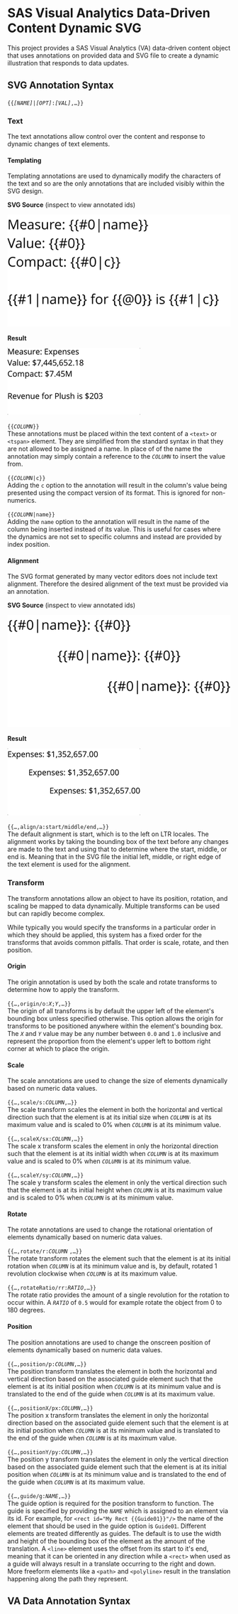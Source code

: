 # SAS Visual Analytics Data-Driven Content Dynamic SVG

This project provides a SAS Visual Analytics (VA) data-driven content object that uses annotations on provided data and SVG file to create a dynamic illustration that responds to data updates.

## SVG Annotation Syntax

`{{`_`[NAME]`_`|`_`[OPT]`_`:`_`[VAL]`_`,…}}`

### Text

The text annotations allow control over the content and response to dynamic changes of text elements.

#### **Templating**

Templating annotations are used to dynamically modify the characters of the text and so are the only annotations that are included visibly within the SVG design.

__SVG Source__ (inspect to view annotated ids)

![Source SVG](doc/text-templating.svg)

__Result__

![Result](doc/text-templating.gif)

`{{`_`COLUMN`_`}}` <br/>
These annotations must be placed within the text content of a `<text>` or `<tspan>` element. They are simplified from the standard syntax in that they are not allowed to be assigned a name. In place of of the name the annotation may simply contain a reference to the _`COLUMN`_ to insert the value from.

`{{`_`COLUMN`_`|c}}` <br/>
Adding the `c` option to the annotation will result in the column's value being presented using the compact version of its format. This is ignored for non-numerics.

`{{`_`COLUMN`_`|name}}` <br/>
Adding the `name` option to the annotation will result in the name of the column being inserted instead of its value. This is useful for cases where the dynamics are not set to specific columns and instead are provided by index position.

#### **Alignment**

The SVG format generated by many vector editors does not include text alignment. Therefore the desired alignment of the text must be provided via an annotation.

__SVG Source__ (inspect to view annotated ids)

![Source SVG](doc/text-alignment.svg)

__Result__

![Result](doc/text-alignment.gif)

`{{…,align/a:start/middle/end,…}}`<br/>
The default alignment is start, which is to the left on LTR locales. The alignment works by taking the bounding box of the text before any changes are made to the text and using that to determine where the start, middle, or end is. Meaning that in the SVG file the initial left, middle, or right edge of the text element is used for the alignment.

### Transform

The transform annotations allow an object to have its position, rotation, and scaling be mapped to data dynamically. Multiple transforms can be used but can rapidly become complex.

While typically you would specify the transforms in a particular order in which they should be applied, this system has a fixed order for the transforms that avoids common pitfalls. That order is scale, rotate, and then position.

#### **Origin**

The origin annotation is used by both the scale and rotate transforms to determine how to apply the transform.

`{{…,origin/o:`_`X`_`;`_`Y`_`,…}}`<br/>
The origin of all transforms is by default the upper left of the element's bounding box unless specified otherwise. This option allows the origin for transforms to be positioned anywhere within the element's bounding box. The _`X`_ and _`Y`_ value may be any number between `0.0` and `1.0` inclusive and represent the proportion from the element's upper left to bottom right corner at which to place the origin.

#### **Scale**

The scale annotations are used to change the size of elements dynamically based on numeric data values.

`{{…,scale/s:`_`COLUMN`_`,…}}`<br/>
The scale transform scales the element in both the horizontal and vertical direction such that the element is at its initial size when _`COLUMN`_ is at its maximum value and is scaled to 0% when _`COLUMN`_ is at its minimum value.

`{{…,scaleX/sx:`_`COLUMN`_`,…}}`<br/>
The scale x transform scales the element in only the horizontal direction such that the element is at its initial width when _`COLUMN`_ is at its maximum value and is scaled to 0% when _`COLUMN`_ is at its minimum value.

`{{…,scaleY/sy:`_`COLUMN`_`,…}}`<br/>
The scale y transform scales the element in only the vertical direction such that the element is at its initial height when _`COLUMN`_ is at its maximum value and is scaled to 0% when _`COLUMN`_ is at its minimum value.

#### **Rotate**

The rotate annotations are used to change the rotational orientation of elements dynamically based on numeric data values.

`{{…,rotate/r:`_`COLUMN`_ `,…}}`<br/>
The rotate transform rotates the element such that the element is at its initial rotation when _`COLUMN`_ is at its minimum value and is, by default, rotated 1 revolution clockwise when _`COLUMN`_ is at its maximum value.

`{{…,rotateRatio/rr:`_`RATIO`_`,…}}`<br/>
The rotate ratio provides the amount of a single revolution for the rotation to occur within. A _`RATIO`_ of `0.5` would for example rotate the object from 0 to 180 degrees.

#### **Position**

The position annotations are used to change the onscreen position of elements dynamically based on numeric data values.

`{{…,position/p:`_`COLUMN`_`,…}}`<br/>
The position transform translates the element in both the horizontal and vertical direction based on the associated guide element such that the element is at its initial position when _`COLUMN`_ is at its minimum value and is translated to the end of the guide when _`COLUMN`_ is at its maximum value.

`{{…,positionX/px:`_`COLUMN`_`,…}}`<br/>
The position x transform translates the element in only the horizontal direction based on the associated guide element such that the element is at its initial position when _`COLUMN`_ is at its minimum value and is translated to the end of the guide when _`COLUMN`_ is at its maximum value.

`{{…,positionY/py:`_`COLUMN`_`,…}}`<br/>
The position y transform translates the element in only the vertical direction based on the associated guide element such that the element is at its initial position when _`COLUMN`_ is at its minimum value and is translated to the end of the guide when _`COLUMN`_ is at its maximum value.

`{{…,guide/g:`_`NAME`_`,…}}`<br/>
The guide option is required for the position transform to function. The guide is specified by providing the _`NAME`_ which is assigned to an element via its id. For example, for `<rect id="My Rect {{Guide01}}"/>` the name of the element that should be used in the guide option is `Guide01`. Different elements are treated differently as guides. The default is to use the width and height of the bounding box of the element as the amount of the translation. A `<line>` element uses the offset from its start to it's end, meaning that it can be oriented in any direction while a `<rect>` when used as a guide will always result in a translate occurring to the right and down. More freeform elements like a `<path>` and `<polyline>` result in the translation happening along the path they represent.

## VA Data Annotation Syntax
